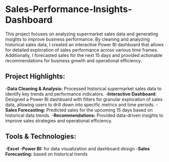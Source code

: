 # Sales-Performance-Insights-Dashboard

This project focuses on analyzing supermarket sales data and generating insights to improve business performance. By cleaning and analyzing historical sales data, I created an interactive Power BI dashboard that allows for detailed exploration of sales performance across various time frames. Additionally, I forecasted sales for the next 15 days and provided actionable recommendations for business growth and operational efficiency.

## Project Highlights:
-**Data Cleaning & Analysis:** 
Processed historical supermarket sales data to identify key trends and performance indicators.
-**Interactive Dashboard:** 
Designed a Power BI dashboard with filters for granular exploration of sales data, allowing users to drill down into specific metrics and time periods.
-**Sales Forecasting:** 
Predicted sales for the upcoming 15 days based on historical data trends.
-**Recommendations:** 
Provided data-driven insights to improve sales strategies and operational efficiency.

## Tools & Technologies:
-**Excel** 
-**Power BI:** for data visualization and dashboard design
-**Sales Forecasting:** based on historical trends
